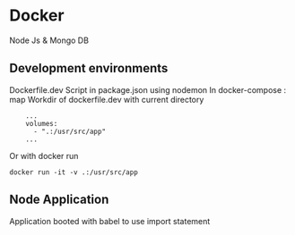 # Docker 
Node Js & Mongo DB

## Development environments
Dockerfile.dev
Script in package.json using nodemon
In docker-compose : map Workdir of dockerfile.dev with current directory
```
    ...
    volumes:
      - ".:/usr/src/app"
    ...
```
Or with docker run
```
docker run -it -v .:/usr/src/app
```


## Node Application
Application booted with babel to use import statement
